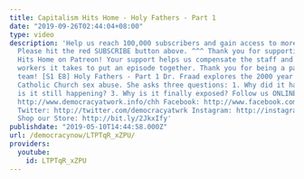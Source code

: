 ```yaml
---
title: Capitalism Hits Home - Holy Fathers - Part 1
date: "2019-09-26T02:44:04+08:00"
type: video
description: 'Help us reach 100,000 subscribers and gain access to more studio time!
  Please hit the red SUBSCRIBE button above. ^^^ Thank you for supporting Capitalism
  Hits Home on Patreon! Your support helps us compensate the staff and additional
  workers it takes to put an episode together. Thank you for being a part of the CHH
  team! [S1 E8] Holy Fathers - Part 1 Dr. Fraad explores the 2000 year history of
  Catholic Church sex abuse. She asks three questions: 1. Why did it happen? 2. Why
  is it still happening? 3. Why is it finally exposed? Follow us ONLINE: Websites:
  http://www.democracyatwork.info/chh Facebook: http://www.facebook.com/DemocracyatWrk
  Twitter: http://twitter.com/democracyatwrk Instagram: http://instagram.com/democracyatwrk
  Shop our Store: http://bit.ly/2JkxIfy'
publishdate: "2019-05-10T14:44:58.000Z"
url: /democracynow/LTPTqR_xZPU/
providers:
  youtube:
    id: LTPTqR_xZPU
---
```

